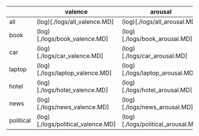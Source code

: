 ||valence|arousal|
|------------|------------|------------|
|all|(log)[./logs/all_valence.MD]|(log)[./logs/all_arousal.MD]|
|book|(log)[./logs/book_valence.MD]|(log)[./logs/book_arousal.MD]|
|car|(log)[./logs/car_valence.MD]|(log)[./logs/car_arousal.MD]|
|laptop|(log)[./logs/laptop_valence.MD]|(log)[./logs/laptop_arousal.MD]|
|hotel|(log)[./logs/hotel_valence.MD]|(log)[./logs/hotel_arousal.MD]|
|news|(log)[./logs/news_valence.MD]|(log)[./logs/news_arousal.MD]|
|political|(log)[./logs/political_valence.MD]|(log)[./logs/political_arousal.MD]|

